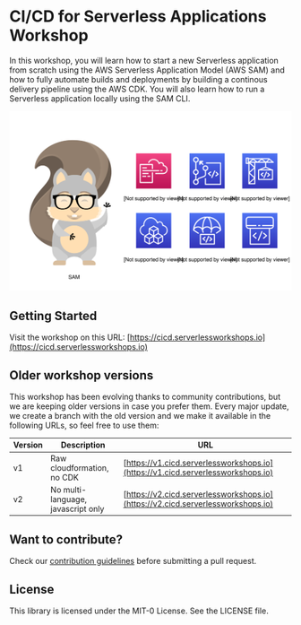 # CI/CD for Serverless Applications Workshop

In this workshop, you will learn how to start a new Serverless application from scratch using the AWS Serverless Application Model (AWS SAM) and how to fully automate builds and deployments by building a continous delivery pipeline using the AWS CDK. You will also learn how to run a Serverless application locally using the SAM CLI.

![Image](workshop/static/images/github-home.svg)

## Getting Started

Visit the workshop on this URL: [https://cicd.serverlessworkshops.io](https://cicd.serverlessworkshops.io)

## Older workshop versions

This workshop has been evolving thanks to community contributions, but we are keeping older versions in case you prefer them. Every major update, we create a branch with the old version and we make it available in the following URLs, so feel free to use them: 

| Version  | Description | URL |
| ------------- | ------------- | ------------- |
| v1  | Raw cloudformation, no CDK  | [https://v1.cicd.serverlessworkshops.io](https://v1.cicd.serverlessworkshops.io) |
| v2  | No multi-language, javascript only | [https://v2.cicd.serverlessworkshops.io](https://v2.cicd.serverlessworkshops.io) |

## Want to contribute?

Check our [contribution guidelines](CONTRIBUTING.md) before submitting a pull request.

## License

This library is licensed under the MIT-0 License. See the LICENSE file.


